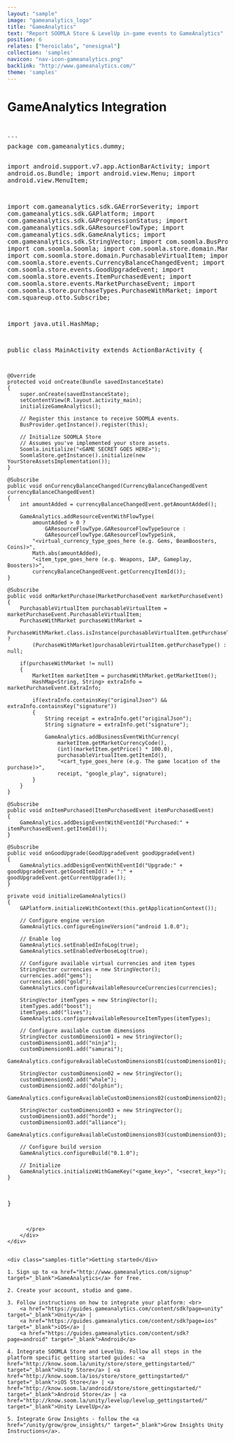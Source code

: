```yaml
---
layout: "sample"
image: "gameanalytics_logo"
title: "GameAnalytics"
text: "Report SOOMLA Store & LevelUp in-game events to GameAnalytics"
position: 6
relates: ["heroiclabs", "onesignal"]
collection: 'samples'
navicon: "nav-icon-gameanalytics.png"
backlink: "http://www.gameanalytics.com/"
theme: 'samples'
---
```


# GameAnalytics Integration

<br>

<div>
    <div role="tabpanel" class="tab-pane" id="sample-android">
      <pre>
```
package com.gameanalytics.dummy;

import android.support.v7.app.ActionBarActivity;
import android.os.Bundle;
import android.view.Menu;
import android.view.MenuItem;

import com.gameanalytics.sdk.GAErrorSeverity;
import com.gameanalytics.sdk.GAPlatform;
import com.gameanalytics.sdk.GAProgressionStatus;
import com.gameanalytics.sdk.GAResourceFlowType;
import com.gameanalytics.sdk.GameAnalytics;
import com.gameanalytics.sdk.StringVector;
import com.soomla.BusProvider;
import com.soomla.Soomla;
import com.soomla.store.domain.MarketItem;
import com.soomla.store.domain.PurchasableVirtualItem;
import com.soomla.store.events.CurrencyBalanceChangedEvent;
import com.soomla.store.events.GoodUpgradeEvent;
import com.soomla.store.events.ItemPurchasedEvent;
import com.soomla.store.events.MarketPurchaseEvent;
import com.soomla.store.purchaseTypes.PurchaseWithMarket;
import com.squareup.otto.Subscribe;

import java.util.HashMap;


public class MainActivity extends ActionBarActivity
{

	@Override
	protected void onCreate(Bundle savedInstanceState)
	{
		super.onCreate(savedInstanceState);
		setContentView(R.layout.activity_main);
		initializeGameAnalytics();

        // Register this instance to receive SOOMLA events.
        BusProvider.getInstance().register(this);

        // Initialize SOOMLA Store
        // Assumes you've implemented your store assets.
		Soomla.initialize("<GAME SECRET GOES HERE>");
        SoomlaStore.getInstance().initialize(new YourStoreAssetsImplementation());
	}

	@Subscribe
	public void onCurrencyBalanceChanged(CurrencyBalanceChangedEvent currencyBalanceChangedEvent)
	{
		int amountAdded = currencyBalanceChangedEvent.getAmountAdded();

		GameAnalytics.addResourceEventWithFlowType(
		    amountAdded > 0 ?
		        GAResourceFlowType.GAResourceFlowTypeSource :
		        GAResourceFlowType.GAResourceFlowTypeSink,
            "<virtual_currency_type_goes_here (e.g. Gems, BeamBoosters, Coins)>",
            Math.abs(amountAdded),
            "<item_type_goes_here (e.g. Weapons, IAP, Gameplay, Boosters)>",
            currencyBalanceChangedEvent.getCurrencyItemId());
	}

	@Subscribe
	public void onMarketPurchase(MarketPurchaseEvent marketPurchaseEvent)
	{
		PurchasableVirtualItem purchasableVirtualItem = marketPurchaseEvent.PurchasableVirtualItem;
		PurchaseWithMarket purchaseWithMarket =
		    PurchaseWithMarket.class.isInstance(purchasableVirtualItem.getPurchaseType()) ?
		    (PurchaseWithMarket)purchasableVirtualItem.getPurchaseType() : null;

		if(purchaseWithMarket != null)
		{
			MarketItem marketItem = purchaseWithMarket.getMarketItem();
			HashMap<String, String> extraInfo = marketPurchaseEvent.ExtraInfo;

			if(extraInfo.containsKey("originalJson") && extraInfo.containsKey("signature"))
			{
				String receipt = extraInfo.get("originalJson");
				String signature = extraInfo.get("signature");

				GameAnalytics.addBusinessEventWithCurrency(
				    marketItem.getMarketCurrencyCode(),
				    (int)(marketItem.getPrice() * 100.0),
				    purchasableVirtualItem.getItemId(),
				    "<cart_type_goes_here (e.g. The game location of the purchase)>",
                    receipt, "google_play", signature);
			}
		}
	}

	@Subscribe
	public void onItemPurchased(ItemPurchasedEvent itemPurchasedEvent)
	{
		GameAnalytics.addDesignEventWithEventId("Purchased:" + itemPurchasedEvent.getItemId());
	}

	@Subscribe
	public void onGoodUpgrade(GoodUpgradeEvent goodUpgradeEvent)
	{
		GameAnalytics.addDesignEventWithEventId("Upgrade:" + goodUpgradeEvent.getGoodItemId() + ":" + goodUpgradeEvent.getCurrentUpgrade());
	}

	private void initializeGameAnalytics()
	{
		GAPlatform.initializeWithContext(this.getApplicationContext());

		// Configure engine version
		GameAnalytics.configureEngineVersion("android 1.0.0");

		// Enable log
		GameAnalytics.setEnabledInfoLog(true);
		GameAnalytics.setEnabledVerboseLog(true);

		// Configure available virtual currencies and item types
		StringVector currencies = new StringVector();
		currencies.add("gems");
		currencies.add("gold");
		GameAnalytics.configureAvailableResourceCurrencies(currencies);

		StringVector itemTypes = new StringVector();
		itemTypes.add("boost");
		itemTypes.add("lives");
		GameAnalytics.configureAvailableResourceItemTypes(itemTypes);

		// Configure available custom dimensions
		StringVector customDimension01 = new StringVector();
		customDimension01.add("ninja");
		customDimension01.add("samurai");
		GameAnalytics.configureAvailableCustomDimensions01(customDimension01);

		StringVector customDimension02 = new StringVector();
		customDimension02.add("whale");
		customDimension02.add("dolphin");
		GameAnalytics.configureAvailableCustomDimensions02(customDimension02);

		StringVector customDimension03 = new StringVector();
		customDimension03.add("horde");
		customDimension03.add("alliance");
		GameAnalytics.configureAvailableCustomDimensions03(customDimension03);

		// Configure build version
		GameAnalytics.configureBuild("0.1.0");

		// Initialize
		GameAnalytics.initializeWithGameKey("<game_key>", "<secret_key>");
	}
}
```
      </pre>
    </div>
</div>


<div class="samples-title">Getting started</div>

1. Sign up to <a href="http://www.gameanalytics.com/signup" target="_blank">GameAnalytics</a> for free.

2. Create your account, studio and game.

3. Follow instructions on how to integrate your platform: <br>
    <a href="https://guides.gameanalytics.com/content/sdk?page=unity" target="_blank">Unity</a> |
    <a href="https://guides.gameanalytics.com/content/sdk?page=ios" target="_blank">iOS</a> |
    <a href="https://guides.gameanalytics.com/content/sdk?page=android" target="_blank">Android</a>

4. Integrate SOOMLA Store and LevelUp. Follow all steps in the platform specific getting started guides: <a href="http://know.soom.la/unity/store/store_gettingstarted/" target="_blank">Unity Store</a> | <a href="http://know.soom.la/ios/store/store_gettingstarted/" target="_blank">iOS Store</a> | <a href="http://know.soom.la/android/store/store_gettingstarted/" target="_blank">Android Store</a> | <a href="http://know.soom.la/unity/levelup/levelup_gettingstarted/" target="_blank">Unity LevelUp</a>

5. Integrate Grow Insights - follow the <a href="/unity/grow/grow_insights/" target="_blank">Grow Insights Unity Instructions</a>.
